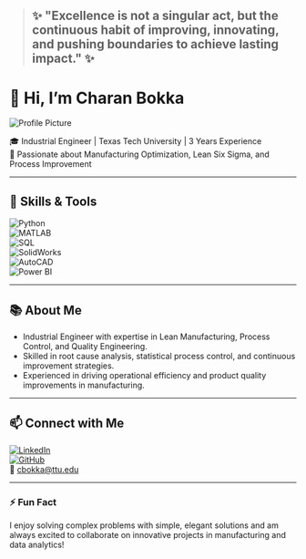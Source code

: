 > ## ✨ **"Excellence is not a singular act, but the continuous habit of improving, innovating, and pushing boundaries to achieve lasting impact."** ✨

# 👋 Hi, I’m Charan Bokka

![Profile Picture](https://avatars.githubusercontent.com/u/8067022336?v=4)  

🎓 Industrial Engineer | Texas Tech University | 3 Years Experience  
🚀 Passionate about Manufacturing Optimization, Lean Six Sigma, and Process Improvement  

---

## 🔧 Skills & Tools  
![Python](https://img.shields.io/badge/Python-3776AB?style=flat&logo=python&logoColor=white)  
![MATLAB](https://img.shields.io/badge/MATLAB-F47F20?style=flat&logo=matlab&logoColor=white)  
![SQL](https://img.shields.io/badge/SQL-4479A1?style=flat&logo=postgresql&logoColor=white)  
![SolidWorks](https://img.shields.io/badge/SolidWorks-1E90FF?style=flat&logo=solidworks&logoColor=white)  
![AutoCAD](https://img.shields.io/badge/AutoCAD-E34F26?style=flat&logo=autodesk&logoColor=white)  
![Power BI](https://img.shields.io/badge/Power_BI-F2C811?style=flat&logo=microsoft-powerbi&logoColor=black)  

---

## 📚 About Me  
- Industrial Engineer with expertise in Lean Manufacturing, Process Control, and Quality Engineering.  
- Skilled in root cause analysis, statistical process control, and continuous improvement strategies.  
- Experienced in driving operational efficiency and product quality improvements in manufacturing.  

---

## 📫 Connect with Me  
[![LinkedIn](https://img.shields.io/badge/LinkedIn-0A66C2?style=flat&logo=linkedin&logoColor=white)](https://linkedin.com/in/charan28)  
[![GitHub](https://img.shields.io/badge/GitHub-181717?style=flat&logo=github&logoColor=white)](https://github.com/vkadiri21)  
📧 cbokka@ttu.edu  

---

### ⚡ Fun Fact  
I enjoy solving complex problems with simple, elegant solutions and am always excited to collaborate on innovative projects in manufacturing and data analytics!
